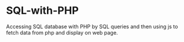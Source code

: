 # SQL-with-PHP
Accessing SQL database with PHP by SQL queries and then using js to fetch data from php and display on web page.



